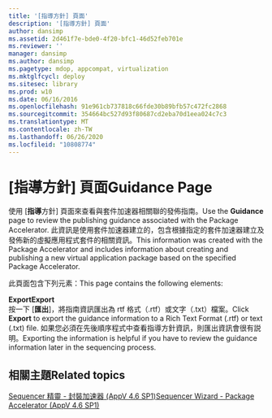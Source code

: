 ```yaml
---
title: '[指導方針] 頁面'
description: '[指導方針] 頁面'
author: dansimp
ms.assetid: 2d461f7e-bde0-4f20-bfc1-46d52feb701e
ms.reviewer: ''
manager: dansimp
ms.author: dansimp
ms.pagetype: mdop, appcompat, virtualization
ms.mktglfcycl: deploy
ms.sitesec: library
ms.prod: w10
ms.date: 06/16/2016
ms.openlocfilehash: 91e961cb737818c66fde30b89bfb57c472fc2868
ms.sourcegitcommit: 354664bc527d93f80687cd2eba70d1eea024c7c3
ms.translationtype: MT
ms.contentlocale: zh-TW
ms.lasthandoff: 06/26/2020
ms.locfileid: "10808774"
---
```

# <span data-ttu-id="3d946-103">[指導方針] 頁面</span><span class="sxs-lookup"><span data-stu-id="3d946-103">Guidance Page</span></span>


<span data-ttu-id="3d946-104">使用 [**指導**方針] 頁面來查看與套件加速器相關聯的發佈指南。</span><span class="sxs-lookup"><span data-stu-id="3d946-104">Use the **Guidance** page to review the publishing guidance associated with the Package Accelerator.</span></span> <span data-ttu-id="3d946-105">此資訊是使用套件加速器建立的，包含根據指定的套件加速器建立及發佈新的虛擬應用程式套件的相關資訊。</span><span class="sxs-lookup"><span data-stu-id="3d946-105">This information was created with the Package Accelerator and includes information about creating and publishing a new virtual application package based on the specified Package Accelerator.</span></span>

<span data-ttu-id="3d946-106">此頁面包含下列元素：</span><span class="sxs-lookup"><span data-stu-id="3d946-106">This page contains the following elements:</span></span>

<a href="" id="export"></a>**<span data-ttu-id="3d946-107">Export</span><span class="sxs-lookup"><span data-stu-id="3d946-107">Export</span></span>**  
<span data-ttu-id="3d946-108">按一下 [**匯出**]，將指南資訊匯出為 rtf 格式（.rtf）或文字（.txt）檔案。</span><span class="sxs-lookup"><span data-stu-id="3d946-108">Click **Export** to export the guidance information to a Rich Text Format (.rtf) or text (.txt) file.</span></span> <span data-ttu-id="3d946-109">如果您必須在先後順序程式中查看指導方針資訊，則匯出資訊會很有説明。</span><span class="sxs-lookup"><span data-stu-id="3d946-109">Exporting the information is helpful if you have to review the guidance information later in the sequencing process.</span></span>

## <span data-ttu-id="3d946-110">相關主題</span><span class="sxs-lookup"><span data-stu-id="3d946-110">Related topics</span></span>


[<span data-ttu-id="3d946-111">Sequencer 精靈 - 封裝加速器 (AppV 4.6 SP1)</span><span class="sxs-lookup"><span data-stu-id="3d946-111">Sequencer Wizard - Package Accelerator (AppV 4.6 SP1)</span></span>](sequencer-wizard---package-accelerator--appv-46-sp1-.md)

 

 





